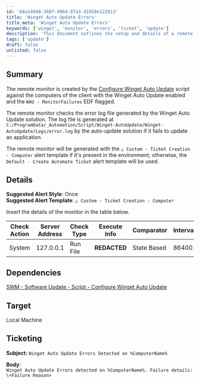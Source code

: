 ```yaml
---
id: '68a14948-368f-4064-97a3-d1928e122013'
title: 'Winget Auto Update Errors'
title_meta: 'Winget Auto Update Errors'
keywords: ['winget', 'monitor', 'errors', 'ticket', 'update']
description: 'This document outlines the setup and details of a remote monitor for detecting errors in the Winget Auto Update process. It describes how the monitor is created, the log file it checks, the alert templates used, and the ticketing format for error notifications.'
tags: ['update']
draft: false
unlisted: false
---
```


## Summary

The remote monitor is created by the [Configure Winget Auto Update](https://proval.itglue.com/DOC-5078775-17973896) script against the computers of the client with the Winget Auto Update enabled and the `WAU - MonitorFailures` EDF flagged.

The remote monitor checks the error log file generated by the Winget Auto Update solution. The log file is generated at `C:/ProgramData/_Automation/Script/Winget-AutoUpdate/Winget-AutoUpdate/Logs/error.log` by the auto-update solution if it fails to update an application.

The remote monitor will be generated with the `△ Custom - Ticket Creation - Computer` alert template if it's present in the environment; otherwise, the `Default - Create Automate Ticket` alert template will be used.

## Details

**Suggested Alert Style**: Once  
**Suggested Alert Template**: `△ Custom - Ticket Creation - Computer`

Insert the details of the monitor in the table below.

| Check Action | Server Address | Check Type | Execute Info | Comparator | Interval |
|--------------|----------------|------------|---------------|-------------|----------|
| System       | 127.0.0.1      | Run File   | **REDACTED**  | State Based | 86400    |

## Dependencies

[SWM - Software Update - Script - Configure Winget Auto Update](https://proval.itglue.com/DOC-5078775-17973896)

## Target

Local Machine

## Ticketing

**Subject:** `Winget Auto Update Errors Detected on %ComputerName%`  

**Body**:  
`Winget Auto Update Errors detected on %ComputerName%. Failure details:`  
`\<Failure Reason>`




